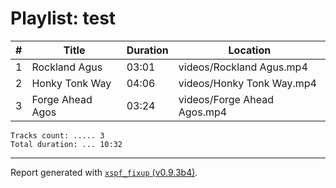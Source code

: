 # Playlist: test


|   # | Title            | Duration   | Location                    |
|-----|------------------|------------|-----------------------------|
|   1 | Rockland Agus    | 03:01      | videos/Rockland Agus.mp4    |
|   2 | Honky Tonk Way   | 04:06      | videos/Honky Tonk Way.mp4   |
|   3 | Forge Ahead Agos | 03:24      | videos/Forge Ahead Agos.mp4 |

```
Tracks count: ..... 3
Total duration: ... 10:32
```

---
Report generated with [`xspf_fixup` (v0.9.3b4)](https://github.com/jbokser/xspf_fixup).

